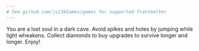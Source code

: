 ```yaml
---
# See github.com/js13kGames/games for supported frontmatter
---
```

You are a lost soul in a dark cave.
Avoid spikes and holes by jumping while light wheakens.
Collect diamonds to buy upgrades to survive longer and longer.
Enjoy!